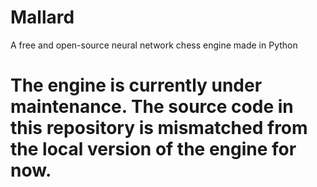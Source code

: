 # Mallard
A free and open-source neural network chess engine made in Python

# The engine is currently under maintenance. The source code in this repository is mismatched from the local version of the engine for now.
